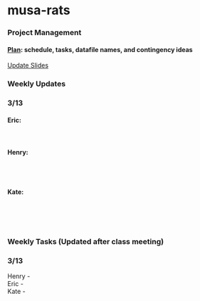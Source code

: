 # musa-rats

### Project Management
#### [Plan](https://docs.google.com/spreadsheets/d/1nGroyO_JdxYuPIOrizUDo5iwkxVdH8Emu9CW2ZeOraM/edit?usp=sharing): schedule, tasks, datafile names, and contingency ideas 
[Update Slides](https://docs.google.com/presentation/d/1LAYOw6l2nIqjGVE_cFZAxXhMhPaKCRQdTpatDFhXqk8/edit#slide=id.g2066689e90f_0_5)

### Weekly Updates 
### 3/13
#### Eric: 
<br>


#### Henry:
<br>
<br>

#### Kate: 
<br>
<br>
<br>


### Weekly Tasks (Updated after class meeting)
### 3/13  
Henry - <br>
Eric - <br>
Kate -  <br>




